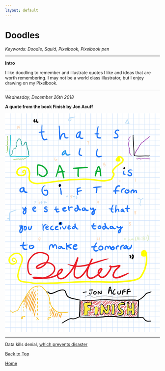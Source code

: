 ```yaml
---
layout: default
---
```

# Doodles

<i> Keywords: Doodle, Squid, Pixelbook, Pixelbook pen </i>

* * * 

<b> Intro </b>

I like doodling to remember and illustrate quotes I like and ideas that are worth remembering. I may not be a world class illustrator, but I enjoy drawing on my Pixelbook.

* * *

<i> Wednesday, December 26th 2018 </i>

<b> A quote from the book Finish by Jon Acuff </b>

<img src="https://raw.githubusercontent.com/shea08/shea08.github.io/master/Data%20a%20gift.jpg" alt="Thats all data is. A gift from yesterday that you received today to make tomorrow better. -Jon Acuff">


* * *

<object data="https://shea08.github.io/Data%20kills%20denial,%20which%20prevents%20disaster..pdf" type="application/pdf" width="50%" height="50%">
  <p>Data kills denial, <a href="https://shea08.github.io/Data%20kills%20denial,%20which%20prevents%20disaster..pdf">which prevents disaster </a></p>
</object>

<a href="https://shea08.github.io/doodles">Back to Top</a>

[Home](./)
